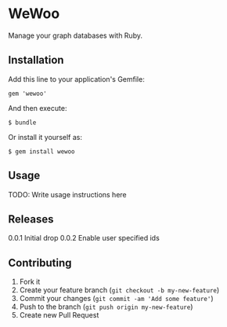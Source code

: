 # WeWoo

Manage your graph databases with Ruby.

## Installation

Add this line to your application's Gemfile:

    gem 'wewoo'

And then execute:

    $ bundle

Or install it yourself as:

    $ gem install wewoo

## Usage

TODO: Write usage instructions here

## Releases

0.0.1 Initial drop
0.0.2 Enable user specified ids

## Contributing

1. Fork it
2. Create your feature branch (`git checkout -b my-new-feature`)
3. Commit your changes (`git commit -am 'Add some feature'`)
4. Push to the branch (`git push origin my-new-feature`)
5. Create new Pull Request
